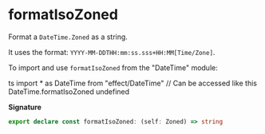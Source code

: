 # formatIsoZoned

Format a `DateTime.Zoned` as a string.

It uses the format: `YYYY-MM-DDTHH:mm:ss.sss+HH:MM[Time/Zone]`.

To import and use `formatIsoZoned` from the "DateTime" module:

ts
import \* as DateTime from "effect/DateTime"
// Can be accessed like this
DateTime.formatIsoZoned
undefined

**Signature**

```ts
export declare const formatIsoZoned: (self: Zoned) => string
```
